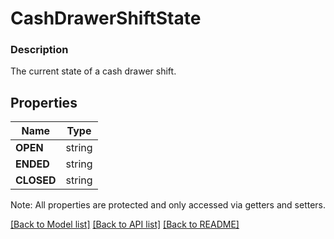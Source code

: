 # CashDrawerShiftState

### Description

The current state of a cash drawer shift.

## Properties
Name | Type
------------ | -------------
**OPEN** | string
**ENDED** | string
**CLOSED** | string

Note: All properties are protected and only accessed via getters and setters.

[[Back to Model list]](../../README.md#documentation-for-models) [[Back to API list]](../../README.md#documentation-for-api-endpoints) [[Back to README]](../../README.md)

